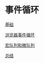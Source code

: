 # 事件循环

[基础](基础/基础.md "基础")

[浏览器事件循环](浏览器事件循环/浏览器事件循环.md "浏览器事件循环")

[宏队列和微队列](宏队列和微队列/宏队列和微队列.md "宏队列和微队列")

[总结](总结/总结.md "总结")
